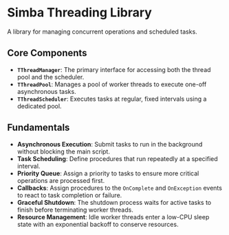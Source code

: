 # Simba Threading Library

A library for managing concurrent operations and scheduled tasks.

## Core Components

- **`TThreadManager`**: The primary interface for accessing both the thread pool and the scheduler.
- **`TThreadPool`**: Manages a pool of worker threads to execute one-off asynchronous tasks.
- **`TThreadScheduler`**: Executes tasks at regular, fixed intervals using a dedicated pool.

## Fundamentals

- **Asynchronous Execution**: Submit tasks to run in the background without blocking the main script.
- **Task Scheduling**: Define procedures that run repeatedly at a specified interval.
- **Priority Queue**: Assign a priority to tasks to ensure more critical operations are processed first.
- **Callbacks**: Assign procedures to the `OnComplete` and `OnException` events to react to task completion or failure.
- **Graceful Shutdown**: The shutdown process waits for active tasks to finish before terminating worker threads.
- **Resource Management**: Idle worker threads enter a low-CPU sleep state with an exponential backoff to conserve resources.